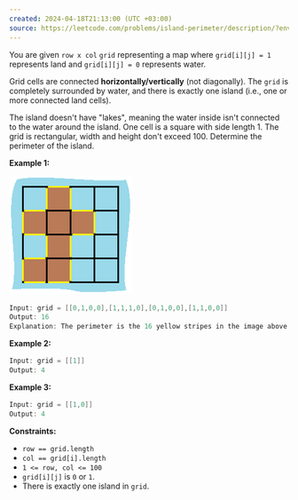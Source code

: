 ```yaml
---
created: 2024-04-18T21:13:00 (UTC +03:00)
source: https://leetcode.com/problems/island-perimeter/description/?envType=daily-question&envId=2024-04-18 
---
```

You are given `row x col` `grid` representing a map where `grid[i][j] = 1` represents land and `grid[i][j] = 0` represents water.

Grid cells are connected **horizontally/vertically** (not diagonally). The `grid` is completely surrounded by water, and there is exactly one island (i.e., one or more connected land cells).

The island doesn't have "lakes", meaning the water inside isn't connected to the water around the island. One cell is a square with side length 1. The grid is rectangular, width and height don't exceed 100. Determine the perimeter of the island.


**Example 1:**

![img.png](img.png)

``` Java
Input: grid = [[0,1,0,0],[1,1,1,0],[0,1,0,0],[1,1,0,0]]
Output: 16
Explanation: The perimeter is the 16 yellow stripes in the image above.
```


**Example 2:**

``` Java
Input: grid = [[1]]
Output: 4
```


**Example 3:**

``` Java
Input: grid = [[1,0]]
Output: 4
```

**Constraints:**

-   `row == grid.length`
-   `col == grid[i].length`
-   `1 <= row, col <= 100`
-   `grid[i][j]` is `0` or `1`.
-   There is exactly one island in `grid`.

